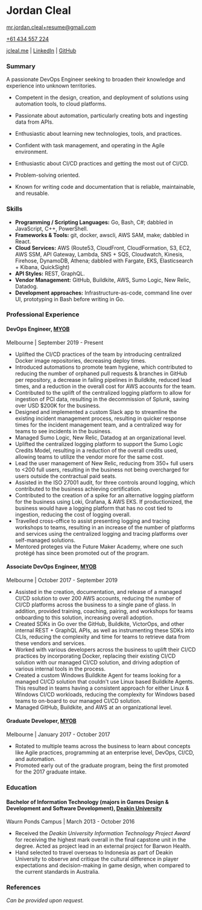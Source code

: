# Jordan Cleal

<mr.jordan.cleal+resume@gmail.com>

[+61 434 557 224](tel:+61434557224)

[jcleal.me](https://jcleal.me) | [LinkedIn](https://linkedin.com/in/jordancleal) | [GitHub](https://github.com/jcleal)

### Summary

A passionate DevOps Engineer seeking to broaden their knowledge and experience into unknown territories.

* Competent in the design, creation, and deployment of solutions using automation tools, to cloud platforms.

* Passionate about automation, particularly creating bots and ingesting data from APIs.

* Enthusiastic about learning new technologies, tools, and practices.

* Confident with task management, and operating in the Agile environment.

* Enthusiastic about CI/CD practices and getting the most out of CI/CD.

* Problem-solving oriented.

* Known for writing code and documentation that is reliable, maintainable, and reusable.

### Skills

* **Programming / Scripting Languages:** Go, Bash, C#; dabbled in JavaScript, C++, PowerShell.
* **Frameworks & Tools:** git, docker, awscli, AWS SAM, make; dabbled in React.
* **Cloud Services:** AWS (Route53, CloudFront, CloudFormation, S3, EC2, AWS SSM, API Gateway, Lambda, SNS + SQS, Cloudwatch, Kinesis, Firehose, DynamoDB, Athena; dabbled with Fargate, EKS, Elasticsearch + Kibana, QuickSight)
* **API Styles:** REST, GraphQL.
* **Vendor Management:** GitHub, Buildkite, AWS, Sumo Logic, New Relic, Datadog.
* **Development approaches:** Infrastructure-as-code, command line over UI, prototyping in Bash before writing in Go.

### Professional Experience

#### DevOps Engineer, [MYOB](https://myob.com.au)

Melbourne | September 2019 - Present

* Uplifted the CI/CD practices of the team by introducing centralized Docker image repositories, decreasing deploy times.
* Introduced automations to promote team hygiene, which contributed to reducing the number of orphaned pull requests & branches in GitHub per repository, a decrease in failing pipelines in Buildkite, reduced lead times, and a reduction in the overall cost for AWS accounts for the team.
* Contributed to the uplift of the centralized logging platform to allow for ingestion of PCI data, resulting in the decommission of Splunk, saving over USD $200K for the business.
* Designed and implemented a custom Slack app to streamline the existing incident management process, resulting in quicker response times for the incident management team, and a centralized way for teams to see incidents in the business.
* Managed Sumo Logic, New Relic, Datadog at an organizational level.
* Uplifted the centralized logging platform to support the Sumo Logic Credits Model, resulting in a reduction of the overall credits used, allowing teams to utilize the vendor more for the same cost.
* Lead the user management of New Relic, reducing from 350+ full users to <200 full users, resulting in the business not being overcharged for users outside the contractual paid seats.
* Assisted in the ISO 27001 audit, for three controls around logging, which contributed to the business achieving certification.
* Contributed to the creation of a spike for an alternative logging platform for the business using Loki, Grafana, & AWS EKS. If productionized, the business would have a logging platform that has no cost tied to ingestion, reducing the cost of logging overall.
* Travelled cross-office to assist presenting logging and tracing workshops to teams, resulting in an increase of the number of platforms and services using the centralized logging and tracing platforms over self-managed solutions.
* Mentored proteges via the Future Maker Academy, where one such protégé has since been promoted out of the program.

#### Associate DevOps Engineer, [MYOB](myob.com.au)

Melbourne | October 2017 - September 2019

* Assisted in the creation, documentation, and release of a managed CI/CD solution to over 200 AWS accounts, reducing the number of CI/CD platforms across the business to a single pane of glass. In addition, provided training, coaching, pairing, and workshops for teams onboarding to this solution, increasing overall adoption.
* Created SDKs in Go over the GitHub, Buildkite, VictorOps, and other internal REST + GraphQL APIs, as well as instrumenting these SDKs into CLIs, reducing the complexity and time for teams to retrieve data from these vendors and services.
* Worked with various developers across the business to uplift their CI/CD practices by incorporating Docker, replacing their existing CI/CD solution with our managed CI/CD solution, and driving adoption of various internal tools in the process.
* Created a custom Windows Buildkite Agent for teams looking for a managed CI/CD solution that couldn't use Linux based Buildkite Agents. This resulted in teams having a consistent approach for either Linux & Windows CI/CD workloads, reducing the complexity for Windows based teams to on-board to our managed CI/CD solution.
* Managed GitHub, Buildkite, and AWS at an organizational level.

#### Graduate Developer, [MYOB](myob.com.au)

Melbourne | January 2017 - October 2017

* Rotated to multiple teams across the business to learn about concepts like Agile practices, programming at an enterprise level, DevOps, CI/CD, and automation.
* Promoted early out of the graduate program, being the first promoted for the 2017 graduate intake.

### Education

#### Bachelor of Information Technology (majors in Games Design & Development and Software Development), [Deakin University](https://www.deakin.edu.au/)

Waurn Ponds Campus | March 2013 - October 2016

* Received the _Deakin University Information Technology Project Award_ for receiving the highest mark overall in the final capstone unit in the degree. Acted as project lead in an external project for Barwon Health.
* Hand selected to travel overseas to Indonesia as part of Deakin University to observe and critique the cultural difference in player expectations and decision-making in game design, when compared to the current standards in Australia.

### References

_Can be provided upon request._
